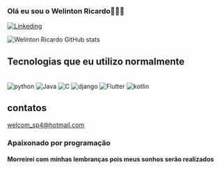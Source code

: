 ### Olá eu sou o Welinton Ricardo🙋🏿‍♂️

[![Linkeding](https://img.shields.io/badge/LinkedIn-0077B5?style=for-the-badge&logo=linkedin&logoColor=white)](https://www.linkedin.com/in/welinton-ricardo-araujo-3a97a5176/)


![Welinton Ricardo GitHub stats](https://github-readme-stats.vercel.app/api?username=WelitnonRProgramador&show_icons=true&theme=radical)

## Tecnologias que eu utilizo normalmente

<div style="disply: inline_block"><br/>
    <img align="center" alt="python" src="https://img.shields.io/badge/Python-14354C?style=for-the-badge&logo=python&logoColor=white">
    <img align="center" alt="Java" src="https://img.shields.io/badge/Java-ED8B00?style=for-the-badge&logo=java&logoColor=white">
    <img align="center" alt="C" src="https://img.shields.io/badge/C-00599C?style=for-the-badge&logo=c&logoColor=white">
    <img align="center" alt="django" src="https://img.shields.io/badge/Django-092E20?style=for-the-badge&logo=django&logoColor=white">
    <img align="center" alt="Flutter" src="	https://img.shields.io/badge/Flutter-02569B?style=for-the-badge&logo=flutter&logoColor=white">
    <img align="center" alt="kotlin" src="		https://img.shields.io/badge/Kotlin-0095D5?&style=for-the-badge&logo=kotlin&logoColor=white">

</div>

## contatos

 welcom_sp4@hotmail.com

### Apaixonado por programação 
#### Morreirei com minhas lembranças pois meus sonhos serão realizados 
